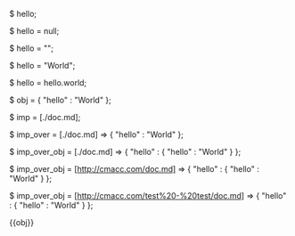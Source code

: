 $ hello;

$ hello = null;

$ hello = "";

$ hello = "World";

$ hello = hello.world;

$ obj = {
    "hello" : "World"
};

$ imp = [./doc.md];

$ imp_over = [./doc.md] => {
    "hello" : "World"
};

$ imp_over_obj = [./doc.md] => {
    "hello" : {
        "hello" : "World"
    }
};

$ imp_over_obj = [http://cmacc.com/doc.md] => {
    "hello" : {
        "hello" : "World"
    }
};

$ imp_over_obj = [http://cmacc.com/test%20-%20test/doc.md] => {
    "hello" : {
        "hello" : "World"
    }
};

{{obj}}
